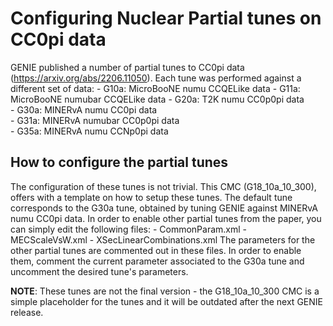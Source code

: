 # Configuring Nuclear Partial tunes on CC0pi data
GENIE published a number of partial tunes to CC0pi data (https://arxiv.org/abs/2206.11050). Each tune was performed against a different set of data: 
      - G10a: MicroBooNE numu CCQELike data
      - G11a: MicroBooNE numubar CCQELike data
      - G20a: T2K numu CC0p0pi data           
      - G30a: MINERvA numu CC0pi data         
      - G31a: MINERvA numubar CC0p0pi data    
      - G35a: MINERvA numu CCNp0pi data  

## How to configure the partial tunes 
The configuration of these tunes is not trivial. This CMC (G18_10a_10_300), offers with a template on how to setup these tunes. The default tune corresponds to the G30a tune, obtained by tuning GENIE against MINERvA numu CC0pi data. In order to enable other partial tunes from the paper, you can simply edit the following files: 
    - CommonParam.xml
    - MECScaleVsW.xml
    - XSecLinearCombinations.xml
The parameters for the other partial tunes are commented out in these files. In order to enable them, comment the current parameter associated to the G30a tune and uncomment the desired tune's parameters.

**NOTE**: These tunes are not the final version - the G18_10a_10_300 CMC is a simple placeholder for the tunes and it will be outdated after the next GENIE release. 